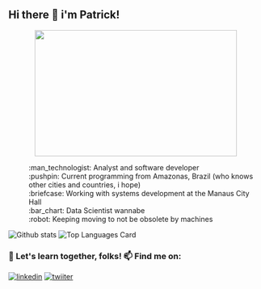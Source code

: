 ## Hi there :vulcan_salute: i'm Patrick!

<p align="center">
  <img width="400" height="250" src="https://media1.tenor.com/images/b7a43f2a884a5469c505b3b0838b6aa2/tenor.gif?itemid=5567497">
</p>

<dl>
  <dd>:man_technologist: Analyst and software developer</dd>
  <dd>:pushpin: Current programming from Amazonas, Brazil (who knows other cities and countries, i hope)</dd>
  <dd>:briefcase: Working with systems development at the Manaus City Hall</dd>
  <dd>:bar_chart: Data Scientist wannabe</dd>
  <dd>:robot: Keeping moving to not be obsolete by machines</dd>
</dl>

![Github stats](https://github-readme-stats.vercel.app/api?username=patricktapajos&theme=buefy&show_icons=true&count_private=true) 
![Top Languages Card](https://github-readme-stats.vercel.app/api/top-langs/?username=patricktapajos&layout=compact&theme=buefy)

### :rocket: Let's learn together, folks! :mailbox: Find me on:

[![linkedin](https://img.shields.io/badge/linkedin-%230077B5.svg?&style=for-the-badge&logo=linkedin&logoColor=white)](https://www.linkedin.com/in/patrick-tapajos-pinto/)
[![twiiter](https://img.shields.io/badge/twitter-%231DA1F2.svg?&style=for-the-badge&logo=twitter&logoColor=white)](https://www.twiiter.com/patricktapajos)
